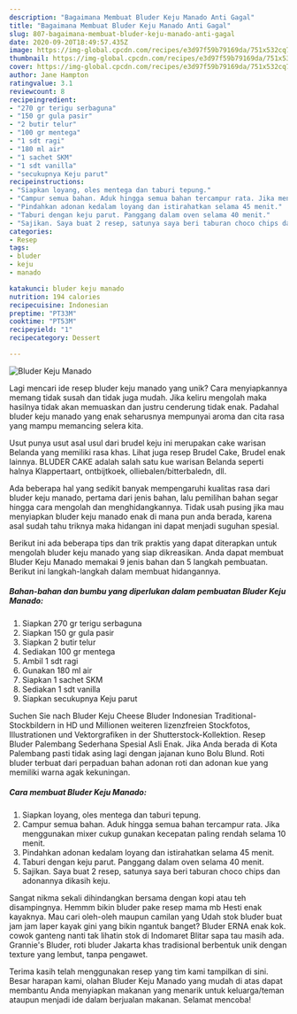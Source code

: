 ```yaml
---
description: "Bagaimana Membuat Bluder Keju Manado Anti Gagal"
title: "Bagaimana Membuat Bluder Keju Manado Anti Gagal"
slug: 807-bagaimana-membuat-bluder-keju-manado-anti-gagal
date: 2020-09-20T18:49:57.435Z
image: https://img-global.cpcdn.com/recipes/e3d97f59b79169da/751x532cq70/bluder-keju-manado-foto-resep-utama.jpg
thumbnail: https://img-global.cpcdn.com/recipes/e3d97f59b79169da/751x532cq70/bluder-keju-manado-foto-resep-utama.jpg
cover: https://img-global.cpcdn.com/recipes/e3d97f59b79169da/751x532cq70/bluder-keju-manado-foto-resep-utama.jpg
author: Jane Hampton
ratingvalue: 3.1
reviewcount: 8
recipeingredient:
- "270 gr terigu serbaguna"
- "150 gr gula pasir"
- "2 butir telur"
- "100 gr mentega"
- "1 sdt ragi"
- "180 ml air"
- "1 sachet SKM"
- "1 sdt vanilla"
- "secukupnya Keju parut"
recipeinstructions:
- "Siapkan loyang, oles mentega dan taburi tepung."
- "Campur semua bahan. Aduk hingga semua bahan tercampur rata. Jika menggunakan mixer cukup gunakan kecepatan paling rendah selama 10 menit."
- "Pindahkan adonan kedalam loyang dan istirahatkan selama 45 menit."
- "Taburi dengan keju parut. Panggang dalam oven selama 40 menit."
- "Sajikan. Saya buat 2 resep, satunya saya beri taburan choco chips dan adonannya dikasih keju."
categories:
- Resep
tags:
- bluder
- keju
- manado

katakunci: bluder keju manado 
nutrition: 194 calories
recipecuisine: Indonesian
preptime: "PT33M"
cooktime: "PT53M"
recipeyield: "1"
recipecategory: Dessert

---
```



![Bluder Keju Manado](https://img-global.cpcdn.com/recipes/e3d97f59b79169da/751x532cq70/bluder-keju-manado-foto-resep-utama.jpg)

Lagi mencari ide resep bluder keju manado yang unik? Cara menyiapkannya memang tidak susah dan tidak juga mudah. Jika keliru mengolah maka hasilnya tidak akan memuaskan dan justru cenderung tidak enak. Padahal bluder keju manado yang enak seharusnya mempunyai aroma dan cita rasa yang mampu memancing selera kita.

Usut punya usut asal usul dari brudel keju ini merupakan cake warisan Belanda yang memiliki rasa khas. Lihat juga resep Brudel Cake, Brudel enak lainnya. BLUDER CAKE adalah salah satu kue warisan Belanda seperti halnya Klappertaart, ontbijtkoek, olliebalen/bitterbaledn, dll.

Ada beberapa hal yang sedikit banyak mempengaruhi kualitas rasa dari bluder keju manado, pertama dari jenis bahan, lalu pemilihan bahan segar hingga cara mengolah dan menghidangkannya. Tidak usah pusing jika mau menyiapkan bluder keju manado enak di mana pun anda berada, karena asal sudah tahu triknya maka hidangan ini dapat menjadi suguhan spesial.


Berikut ini ada beberapa tips dan trik praktis yang dapat diterapkan untuk mengolah bluder keju manado yang siap dikreasikan. Anda dapat membuat Bluder Keju Manado memakai 9 jenis bahan dan 5 langkah pembuatan. Berikut ini langkah-langkah dalam membuat hidangannya.

<!--inarticleads1-->

##### Bahan-bahan dan bumbu yang diperlukan dalam pembuatan Bluder Keju Manado:

1. Siapkan 270 gr terigu serbaguna
1. Siapkan 150 gr gula pasir
1. Siapkan 2 butir telur
1. Sediakan 100 gr mentega
1. Ambil 1 sdt ragi
1. Gunakan 180 ml air
1. Siapkan 1 sachet SKM
1. Sediakan 1 sdt vanilla
1. Siapkan secukupnya Keju parut


Suchen Sie nach Bluder Keju Cheese Bluder Indonesian Traditional-Stockbildern in HD und Millionen weiteren lizenzfreien Stockfotos, Illustrationen und Vektorgrafiken in der Shutterstock-Kollektion. Resep Bluder Palembang Sederhana Spesial Asli Enak. Jika Anda berada di Kota Palembang pasti tidak asing lagi dengan jajanan kuno Bolu Blund. Roti bluder terbuat dari perpaduan bahan adonan roti dan adonan kue yang memiliki warna agak kekuningan. 

<!--inarticleads2-->

##### Cara membuat Bluder Keju Manado:

1. Siapkan loyang, oles mentega dan taburi tepung.
1. Campur semua bahan. Aduk hingga semua bahan tercampur rata. Jika menggunakan mixer cukup gunakan kecepatan paling rendah selama 10 menit.
1. Pindahkan adonan kedalam loyang dan istirahatkan selama 45 menit.
1. Taburi dengan keju parut. Panggang dalam oven selama 40 menit.
1. Sajikan. Saya buat 2 resep, satunya saya beri taburan choco chips dan adonannya dikasih keju.


Sangat nikma sekali dihindangkan bersama dengan kopi atau teh disampingnya. Hemmm bikin bluder pake resep mama mb Hesti enak kayaknya. Mau cari oleh-oleh maupun camilan yang Udah stok bluder buat jam jam laper kayak gini yang bikin ngantuk banget? Bluder ERNA enak kok. cowok ganteng nanti tak lihatin stok di Indomaret Blitar sapa tau masih ada. Grannie&#39;s Bluder, roti bluder Jakarta khas tradisional berbentuk unik dengan texture yang lembut, tanpa pengawet. 

Terima kasih telah menggunakan resep yang tim kami tampilkan di sini. Besar harapan kami, olahan Bluder Keju Manado yang mudah di atas dapat membantu Anda menyiapkan makanan yang menarik untuk keluarga/teman ataupun menjadi ide dalam berjualan makanan. Selamat mencoba!
